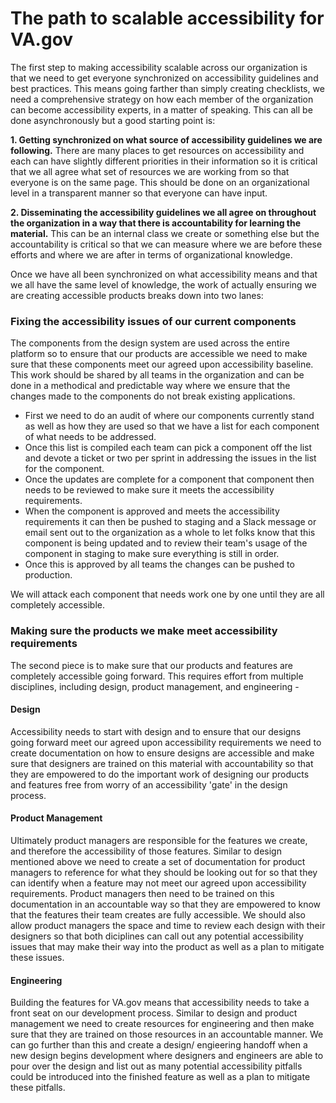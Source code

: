 # The path to scalable accessibility for VA.gov

The first step to making accessibility scalable across our organization is that we need to get everyone synchronized on accessibility guidelines and best practices. This means going farther than simply creating checklists, we need a comprehensive strategy on how each member of the organization can become accessibility experts, in a matter of speaking. This can all be done asynchronously but a good starting point is:

**1. Getting synchronized on what source of accessibility guidelines we are following.**  There are many places to get resources on accessibility and each can have slightly different priorities in their information so it is critical that we all agree what set of resources we are working from so that everyone is on the same page. This should be done on an organizational level in a transparent manner so that everyone can have input.

**2. Disseminating the accessibility guidelines we all agree on throughout the organization in a way that there is accountability for learning the material.**  This can be an internal class we create or something else but the accountability is critical so that we can measure where we are before these efforts and where we are after in terms of organizational knowledge.

Once we have all been synchronized on what accessibility means and that we all have the same level of knowledge, the work of actually ensuring we are creating accessible products breaks down into two lanes:

### Fixing the accessibility issues of our current components

The components from the design system are used across the entire platform so to ensure that our products are accessible we need to make sure that these components meet our agreed upon accessibility baseline. This work should be shared by all teams in the organization and can be done in a methodical and predictable way where we ensure that the changes made to the components do not break existing applications.

- First we need to do an audit of where our components currently stand as well as how they are used so that we have a list for each component of what needs to be addressed. 
- Once this list is compiled each team can pick a component off the list and devote a ticket or two per sprint in addressing the issues in the list for the component. 
- Once the updates are complete for a component that component then needs to be reviewed to make sure it meets the accessibility requirements. 
- When the component is approved and meets the accessibility requirements it can then be pushed to staging and a Slack message or email sent out to the organization as a whole to let folks know that this component is being updated and to review their team's usage of the component in staging to make sure everything is still in order. 
- Once this is approved by all teams the changes can be pushed to production.

We will attack each component that needs work one by one until they are all completely accessible. 

### Making sure the products we make meet accessibility requirements

The second piece is to make sure that our products and features are completely accessible going forward. This requires effort from multiple disciplines, including design, product management, and engineering -

#### Design

Accessibility needs to start with design and to ensure that our designs going forward meet our agreed upon accessibility requirements we need to create documentation on how to ensure designs are accessible and make sure that designers are trained on this material with accountability so that they are empowered to do the important work of designing our products and features free from worry of an accessibility 'gate' in the design process.

#### Product Management

Ultimately product managers are responsible for the features we create, and therefore the accessibility of those features. Similar to design mentioned above we need to create a set of documentation for product managers to reference for what they should be looking out for so that they can identify when a feature may not meet our agreed upon accessibility requirements. Product managers then need to be trained on this documentation in an accountable way so that they are empowered to know that the features their team creates are fully accessible. We should also allow product managers the space and time to review each design with their designers so that both diciplines can call out any potential accessibility issues that may make their way into the product as well as a plan to mitigate these issues.

#### Engineering

Building the features for VA.gov means that accessibility needs to take a front seat on our development process. Similar to design and product management we need to create resources for engineering and then make sure that they are trained on those resources in an accountable manner. We can go further than this and create a design/ engieering handoff when a new design begins development where designers and engineers are able to pour over the design and list out as many potential accessibility pitfalls could be introduced into the finished feature as well as a plan to mitigate these pitfalls.

